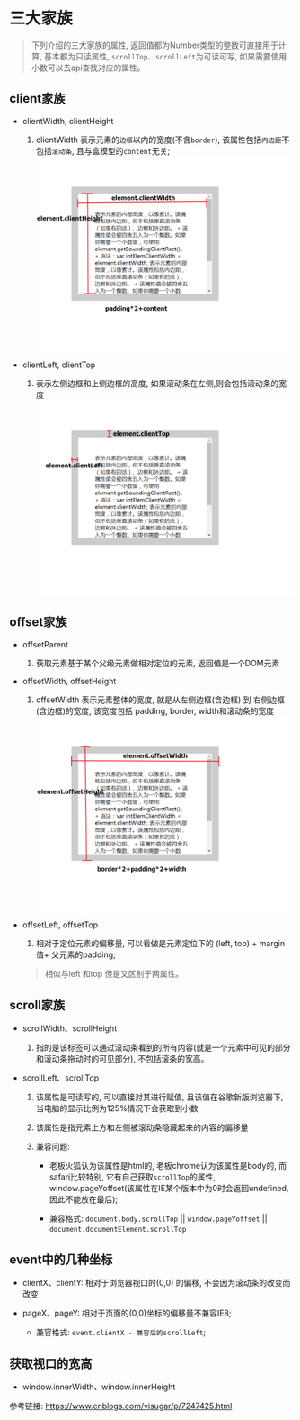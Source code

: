 #  三大家族
> 下列介绍的三大家族的属性, 返回值都为Number类型的整数可直接用于计算, 基本都为只读属性, `scrollTop`、`scrollLeft`为可读可写, 如果需要使用小数可以去api查找对应的属性。

## client家族

+ clientWidth, clientHeight

    1. clientWidth 表示元素的`边框`以内的宽度(不含`border`), 该属性包括`内边距`不包括`滚动条`, 且与盒模型的`content`无关;
![](imgs/client宽高.jpg)

+  clientLeft, clientTop 

    1. 表示左侧边框和上侧边框的高度, 如果滚动条在左侧,则会包括滚动条的宽度
![](imgs/clientLeft.jpg)

##  offset家族

+ offsetParent

    1. 获取元素基于某个父级元素做相对定位的元素, 返回值是一个DOM元素

+ offsetWidth, offsetHeight

    1. offsetWidth 表示元素整体的宽度, 就是从左侧边框(含边框) 到 右侧边框(含边框)的宽度, 该宽度包括 padding, border, width和滚动条的宽度
![](imgs/offset宽高.jpg)

+  offsetLeft, offsetTop

    1. 相对于定位元素的偏移量, 可以看做是元素定位下的 (left, top) + margin值+ 父元素的padding;
    > 相似与left 和top 但是又区别于两属性。

##  scroll家族

+  scrollWidth、scrollHeight

    1. 指的是该标签可以通过滚动条看到的所有内容(就是一个元素中可见的部分和滚动条拖动时的可见部分), 不包括滚条的宽高。

+  scrollLeft、scrollTop

    1. 该属性是可读写的, 可以直接对其进行赋值, 且该值在谷歌新版浏览器下, 当电脑的显示比例为125%情况下会获取到小数

    2. 该属性是指元素上方和左侧被滚动条隐藏起来的内容的偏移量
    
    3. 兼容问题: 

        - 老板火狐认为该属性是html的, 老板chrome认为该属性是body的, 而safari比较特别, 它有自己获取`scrollTop`的属性, window.pageYoffset(该属性在IE某个版本中为0时会返回undefined, 因此不能放在最后);

        - 兼容格式: `document.body.scrollTop` || `window.pageYoffset` || `document.documentElement.scrollTop`

##  event中的几种坐标

+  clientX、clientY: 相对于浏览器视口的(0,0) 的偏移, 不会因为滚动条的改变而改变

+  pageX、pageY: 相对于页面的(0,0)坐标的偏移量不兼容IE8; 
    - 兼容格式: `event.clientX - 兼容后的scrollLeft`; 

##  获取视口的宽高

+  window.innerWidth、window.innerHeight

参考链接: https://www.cnblogs.com/visugar/p/7247425.html